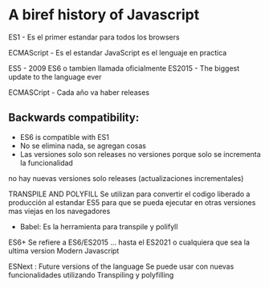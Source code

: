 # A biref history of Javascript


ES1 -  Es el primer estandar para todos los browsers

ECMAScript - Es el estandar 
JavaScript es el lenguaje en practica

ES5 - 2009
ES6 o tambien llamada oficialmente ES2015 - The biggest update to the language ever

ECMASCript - Cada año va haber releases 

## Backwards compatibility:
- ES6 is compatible with ES1
- No se elimina nada, se agregan cosas
- Las versiones solo son releases no versiones porque solo se incrementa la funcionalidad

no hay nuevas versiones solo releases (actualizaciones incrementales)


TRANSPILE AND POLYFILL
Se utilizan para convertir el codigo liberado a producción al estandar ES5 para que se pueda ejecutar en otras versiones mas viejas en los navegadores

- Babel: Es la herramienta para transpile y polifyll

ES6+ 
Se refiere a ES6/ES2015 ... hasta el ES2021 o cualquiera que sea la ultima version
Modern Javascript

ESNext : Future versions of the language
Se puede usar con nuevas funcionalidades utilizando Transpiling y polyfilling


